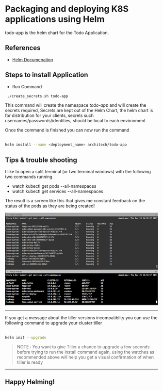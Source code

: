 # Packaging and deploying K8S applications using Helm #

todo-app is the helm chart for the Todo Application.

## References ##

- [Helm Documenation](https://docs.helm.sh/using_helm/)

## Steps to install Application ##

- Run Command

```sh
 ./create_secrets.sh todo-app
 ```

This command will create the namespace _todo-app_ and will create the secrets required, Secrets are kept out of the Helm Chart, the helm chart is for distribution for your clients, secrets such usernames/passwords/identities, should be local to each environment

Once the command is finished you can now run the command

```sh

helm install --name <deployment_name> architech/todo-app

```

## Tips & trouble shooting ##

I like to open a split terminal (or two terminal windows) with the following two commands running

- watch kubectl get pods --all-namespaces
- watch kubectl get services --all-namespaces

The result is a screen like this that gives me constant feedback on the status of the pods as they are being created!

![Alt text](./readme-images/watch_kubectl.png?raw=true "Docker Hub Dashboard")

---------------

If you get a message about the tiller versions incompatiblity you can use the following command to upgrade your cluster tiller

```sh

helm init --upgrade

```
> NOTE : You want to give Tiller a chance to upgrade a few seconds before trying to run the install command again, using the watches as recommended above will help you get a visual confirmation of when tiller is ready

------------

## Happy Helming! ##